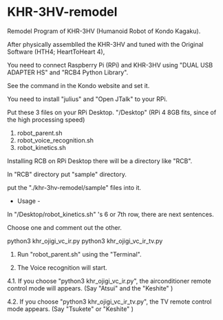 # KHR-3HV-remodel
 Remodel Program of KHR-3HV (Humanoid Robot of Kondo Kagaku).
 
 After physically assemblled the KHR-3HV and tuned with the Original Software (HTH4; HeartToHeart 4),
 
 You need to connect Raspberry Pi (RPi) and KHR-3HV using "DUAL USB ADAPTER HS" and "RCB4 Python Library".
 
 See the command in the Kondo website and set it.
 
 You need to install "julius" and "Open JTalk" to your RPi.
 
 Put these 3 files on your RPi Desktop. "/Desktop"
 (RPi 4 8GB fits, since of the high processing speed)
 
 1. robot_parent.sh
 2. robot_voice_recognition.sh
 3. robot_kinetics.sh

 Installing RCB on RPi Desktop there will be a directory like "RCB".
 
 In "RCB" directory put "sample" directory.
 
 put the "./khr-3hv-remodel/sample" files into it.
 
 - Usage -

 In "/Desktop/robot_kinetics.sh" 's 6 or 7th row,
 there are next sentences. 
 
 Choose one and comment out the other.
 
   python3 khr_ojigi_vc_ir.py
   python3 khr_ojigi_vc_ir_tv.py
 
 1. Run "robot_parent.sh" using the "Terminal".
  
 3. The Voice recognition will start.

 4.1. If you choose "python3 khr_ojigi_vc_ir.py", the airconditioner remote control mode will appears.
      (Say "Atsui" <Hot in Japanese> and the "Keshite" <Turn off in Japanese>)
 
 4.2. If you choose "python3 khr_ojigi_vc_ir_tv.py", the TV remote control mode appears.
      (Say "Tsukete" <Turn on in Japanese> or "Keshite" <Turn off in Japanese>)

